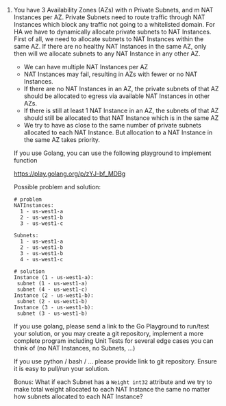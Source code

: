 1. You have 3 Availability Zones (AZs) with n Private Subnets, and m NAT Instances per AZ. Private Subnets need to route traffic through NAT Instances which block any traffic not going to a whitelisted domain. 
   For HA we have to dynamically allocate private subnets to NAT Instances. First of all, we need to allocate subnets to NAT Instances within the same AZ. If there are no healthy NAT Instances in the same AZ, only then will we allocate subnets to any NAT Instance in any other AZ.

   - We can have multiple NAT Instances per AZ
   - NAT Instances may fail, resulting in AZs with fewer or no NAT Instances. 
   - If there are no NAT Instances in an AZ, the private subnets of that AZ should be allocated to egress via available NAT Instances in other AZs. 
   - If there is still at least 1 NAT Instance in an AZ, the subnets of that AZ should still be allocated to that NAT Instance which is in the same AZ
   - We try to have as close to the same number of private subnets allocated to each NAT Instance. But allocation to a NAT Instance in the same AZ takes priority.
   
   If you use Golang, you can use the following playground to implement function
   
   https://play.golang.org/p/zYJ-bf_MDBg
   
   Possible problem and solution:
   
   ```
   # problem
   NATInstances:
     1 - us-west1-a
     2 - us-west1-b
     3 - us-west1-c
   
   Subnets:
     1 - us-west1-a
     2 - us-west1-b
     3 - us-west1-b
     4 - us-west1-c
   
   # solution
   Instance (1 - us-west1-a):
	subnet (1 - us-west1-a)
	subnet (4 - us-west1-c)
   Instance (2 - us-west1-b):
	subnet (2 - us-west1-b)
   Instance (3 - us-west1-b):
	subnet (3 - us-west1-b)

   ```
   
   If you use golang, please send a link to the Go Playground to run/test your solution, or you may create a git repository, implement a more complete program including Unit Tests for several edge cases you can think of (no NAT Instances, no Subnets, ...)
   
   If you use python / bash / ... please provide link to git repository. Ensure it is easy to pull/run your solution.

   Bonus: What if each Subnet has a `Weight int32` attribute and we try to make total weight allocated to each NAT Instance the same no matter how subnets allocated to each NAT Instance?